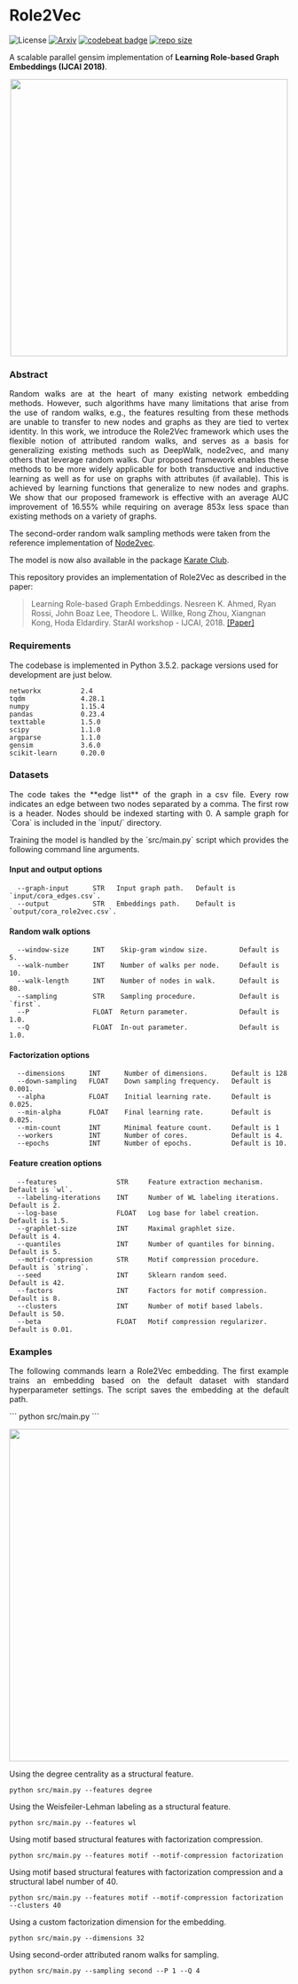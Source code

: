 Role2Vec
============================================
![License](https://img.shields.io/github/license/benedekrozemberczki/role2vec.svg?color=blue&style=plastic) [![Arxiv](https://img.shields.io/badge/ArXiv-1802.02896-orange.svg?color=blue&style=plastic)](https://arxiv.org/abs/1802.02896) [![codebeat badge](https://codebeat.co/badges/13fe1050-b943-4095-b753-2896abc70f58)](https://codebeat.co/projects/github-com-benedekrozemberczki-role2vec-master) [![repo size](https://img.shields.io/github/repo-size/benedekrozemberczki/role2vec.svg)](https://github.com/benedekrozemberczki/role2vec/archive/master.zip)


A scalable parallel gensim implementation of **Learning Role-based Graph Embeddings (IJCAI 2018)**.
<p align="center">
  <img width="500" src="orbit.png">
</p>

### Abstract

<p align="justify">
Random walks are at the heart of many existing network embedding methods. However, such algorithms have many limitations that arise from the use of random walks, e.g., the features resulting from these methods are unable to transfer to new nodes and graphs as they are tied to vertex identity. In this work, we introduce the Role2Vec framework which uses the flexible notion of attributed random walks, and serves as a basis for generalizing existing methods such as DeepWalk, node2vec, and many others that leverage random walks. Our proposed framework enables these methods to be more widely applicable for both transductive and inductive learning as well as for use on graphs with attributes (if available). This is achieved by learning functions that generalize to new nodes and graphs. We show that our proposed framework is effective with an average AUC improvement of 16.55% while requiring on average 853x less space than existing methods on a variety of graphs.

The second-order random walk sampling methods were taken from the reference implementation of [Node2vec](https://github.com/aditya-grover/node2vec). </p>

The model is now also available in the package [Karate Club](https://github.com/benedekrozemberczki/karateclub).

This repository provides an implementation of Role2Vec as described in the paper:

> Learning Role-based Graph Embeddings.
> Nesreen K. Ahmed, Ryan Rossi, John Boaz Lee, Theodore L. Willke, Rong Zhou, Xiangnan Kong, Hoda Eldardiry.
> StarAI workshop - IJCAI, 2018.
> [[Paper]](https://arxiv.org/abs/1802.02896)

### Requirements

The codebase is implemented in Python 3.5.2. package versions used for development are just below.
```
networkx          2.4
tqdm              4.28.1
numpy             1.15.4
pandas            0.23.4
texttable         1.5.0
scipy             1.1.0
argparse          1.1.0
gensim            3.6.0
scikit-learn      0.20.0
```
### Datasets
<p align="justify">
The code takes the **edge list** of the graph in a csv file. Every row indicates an edge between two nodes separated by a comma. The first row is a header. Nodes should be indexed starting with 0. A sample graph for `Cora` is included in the  `input/` directory. </p>
<p align="justify">
Training the model is handled by the `src/main.py` script which provides the following command line arguments.</p>

#### Input and output options
```
  --graph-input      STR   Input graph path.   Default is `input/cora_edges.csv`.
  --output           STR   Embeddings path.    Default is `output/cora_role2vec.csv`.
```
#### Random walk options
```
  --window-size      INT    Skip-gram window size.        Default is 5.
  --walk-number      INT    Number of walks per node.     Default is 10.
  --walk-length      INT    Number of nodes in walk.      Default is 80.
  --sampling         STR    Sampling procedure.           Default is `first`.
  --P                FLOAT  Return parameter.             Default is 1.0.
  --Q                FLOAT  In-out parameter.             Default is 1.0.
```
#### Factorization options
```
  --dimensions      INT      Number of dimensions.      Default is 128
  --down-sampling   FLOAT    Down sampling frequency.   Default is 0.001.
  --alpha           FLOAT    Initial learning rate.     Default is 0.025.
  --min-alpha       FLOAT    Final learning rate.       Default is 0.025.
  --min-count       INT      Minimal feature count.     Default is 1
  --workers         INT      Number of cores.           Default is 4.
  --epochs          INT      Number of epochs.          Default is 10.
```

#### Feature creation options

```
  --features               STR     Feature extraction mechanism.         Default is `wl`.
  --labeling-iterations    INT     Number of WL labeling iterations.     Default is 2.
  --log-base               FLOAT   Log base for label creation.          Default is 1.5.
  --graphlet-size          INT     Maximal graphlet size.                Default is 4.
  --quantiles              INT     Number of quantiles for binning.      Default is 5.
  --motif-compression      STR     Motif compression procedure.          Default is `string`.
  --seed                   INT     Sklearn random seed.                  Default is 42.
  --factors                INT     Factors for motif compression.        Default is 8.
  --clusters               INT     Number of motif based labels.         Default is 50.
  --beta                   FLOAT   Motif compression regularizer.        Default is 0.01.
```

### Examples
<p align="justify">
The following commands learn a Role2Vec embedding. The first example trains an embedding based on the default dataset with standard hyperparameter settings.  The script saves the embedding at the default path.</p>
```
python src/main.py
```
<p align="center">
<img width="600", style="float: center;" src="role2vec_run.jpg">
</p>

Using the degree centrality as a structural feature.
```
python src/main.py --features degree
```
Using the Weisfeiler-Lehman labeling as a structural feature.
```
python src/main.py --features wl
```
Using motif based structural features with factorization compression.
```
python src/main.py --features motif --motif-compression factorization
```
Using motif based structural features with factorization compression and a structural label number of 40.
```
python src/main.py --features motif --motif-compression factorization --clusters 40
```
Using a custom factorization dimension for the embedding.
```
python src/main.py --dimensions 32
```
Using second-order attributed ranom walks for sampling.
```
python src/main.py --sampling second --P 1 --Q 4
```
